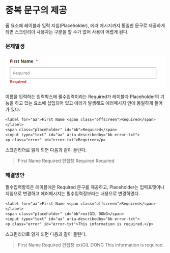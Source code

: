 # 중복 문구의 제공

폼 요소에 레이블과 입력 지침\(Placeholder\), 에러 메시지까지 동일한 문구로 제공하게 되면 스크린리더 사용자는 구분을 할 수가 없어 사용이 어렵게 된다.

### 문제발생

![](../../.gitbook/assets/527.png)

이름을 입력하는 입력박스에 필수입력이라는 Required가 레이블과 Placeholder의 기능을 하고 있는 요소에 삽입되어 있고 에러가 발생해도 에러메시지 안에 동일하게 들어가 있다.

```markup
<label for="aa">First Name <span class="offscreen">Required</span></label>
<span class="placeholder" id="bb">Required</span>
<input type="text" id="aa" aria-describedby="bb error-txt">
<p class="error" id="error-txt">Required</p>
```

스크린리더로 읽게 되면 다음과 같이 들린다.

> First Name Required 편집창 Required Required

### 해결방안

필수입력항목은 레이블에만 Required 문구를 제공하고, Placeholder는 입력포맷이나 지침으로 변경하고 에러메시지는 필수입력정보라는 내용으로 변경하였다.

```markup
<label for="aa">First Name <span class="offscreen">Required</span></label>
<span class="placeholder" id="bb">ex)GIL DONG</span>
<input type="text" id="aa" aria-describedby="bb error-txt">
<p class="error" id="error-txt">This information is required.</p>
```

스크린리더로 읽게 되면 다음과 같이 들린다.

> First Name Required 편집창 ex\)GIL DONG This information is required.

